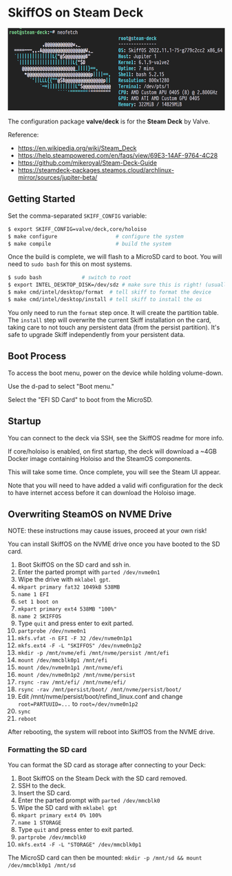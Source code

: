 # SkiffOS on Steam Deck

![Screenshot](../../../resources/images/valve-deck-screenshot.png)

The configuration package **valve/deck** is for the **Steam Deck** by Valve.

Reference:

 - https://en.wikipedia.org/wiki/Steam_Deck
 - https://help.steampowered.com/en/faqs/view/69E3-14AF-9764-4C28
 - https://github.com/mikeroyal/Steam-Deck-Guide
 - https://steamdeck-packages.steamos.cloud/archlinux-mirror/sources/jupiter-beta/

## Getting Started

Set the comma-separated `SKIFF_CONFIG` variable:

```sh
$ export SKIFF_CONFIG=valve/deck,core/holoiso
$ make configure                   # configure the system
$ make compile                     # build the system
```

Once the build is complete, we will flash to a MicroSD card to boot. You will
need to `sudo bash` for this on most systems.

```sh
$ sudo bash             # switch to root
$ export INTEL_DESKTOP_DISK=/dev/sdz # make sure this is right! (usually sdb)
$ make cmd/intel/desktop/format  # tell skiff to format the device
$ make cmd/intel/desktop/install # tell skiff to install the os
```

You only need to run the `format` step once. It will create the partition table.
The `install` step will overwrite the current Skiff installation on the card,
taking care to not touch any persistent data (from the persist partition). It's
safe to upgrade Skiff independently from your persistent data.

## Boot Process

To access the boot menu, power on the device while holding volume-down.

Use the d-pad to select "Boot menu."

Select the "EFI SD Card" to boot from the MicroSD.

## Startup

You can connect to the deck via SSH, see the SkiffOS readme for more info.

If core/holoiso is enabled, on first startup, the deck will download a ~4GB
Docker image containing Holoiso and the SteamOS components.

This will take some time. Once complete, you will see the Steam UI appear.

Note that you will need to have added a valid wifi configuration for the deck to
have internet access before it can download the Holoiso image.

## Overwriting SteamOS on NVME Drive

NOTE: these instructions may cause issues, proceed at your own risk!

You can install SkiffOS on the NVME drive once you have booted to the SD card.

 1. Boot SkiffOS on the SD card and ssh in.
 2. Enter the parted prompt with `parted /dev/nvme0n1`
 3. Wipe the drive with `mklabel gpt`.
 4. `mkpart primary fat32 1049kB 538MB`
 5. `name 1 EFI`
 6. `set 1 boot on`
 7. `mkpart primary ext4 538MB "100%"`
 8. `name 2 SKIFFOS`
 9. Type `quit` and press enter to exit parted.
 10. `partprobe /dev/nvme0n1`
 11. `mkfs.vfat -n EFI -F 32 /dev/nvme0n1p1`
 12. `mkfs.ext4 -F -L "SKIFFOS" /dev/nvme0n1p2`
 13. `mkdir -p /mnt/nvme/efi /mnt/nvme/persist /mnt/efi`
 14. `mount /dev/mmcblk0p1 /mnt/efi`
 15. `mount /dev/nvme0n1p1 /mnt/nvme/efi`
 16. `mount /dev/nvme0n1p2 /mnt/nvme/persist`
 17. `rsync -rav /mnt/efi/ /mnt/nvme/efi/`
 18. `rsync -rav /mnt/persist/boot/ /mnt/nvme/persist/boot/`
 19. Edit /mnt/nvme/persist/boot/refind_linux.conf and change `root=PARTUUID=...` to `root=/dev/nvme0n1p2`
 20. `sync`
 21. `reboot`

After rebooting, the system will reboot into SkiffOS from the NVME drive.

### Formatting the SD card

You can format the SD card as storage after connecting to your Deck:

1. Boot SkiffOS on the Steam Deck with the SD card removed.
2. SSH to the deck.
3. Insert the SD card.
4. Enter the parted prompt with `parted /dev/mmcblk0`
5. Wipe the SD card with `mklabel gpt`
6. `mkpart primary ext4 0% 100%`
7. `name 1 STORAGE`
8. Type `quit` and press enter to exit parted.
9. `partprobe /dev/mmcblk0`
10. `mkfs.ext4 -F -L "STORAGE" /dev/mmcblk0p1`

The MicroSD card can then be mounted: `mkdir -p /mnt/sd && mount /dev/mmcblk0p1 /mnt/sd`
